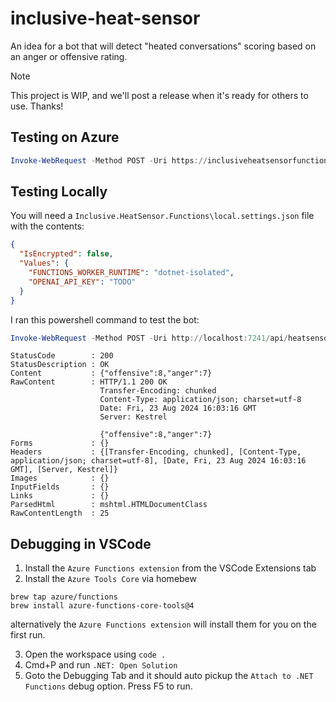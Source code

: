 # inclusive-heat-sensor

An idea for a bot that will detect "heated conversations" scoring based on an anger or offensive rating.

> [!NOTE]
> This project is WIP, and we'll post a release when it's ready for others to use. Thanks!

## Testing on Azure

```powershell
Invoke-WebRequest -Method POST -Uri https://inclusiveheatsensorfunctions.azurewebsites.net/api/heatsensor -ContentType "application/json" -Body "{ 'comment': 'THIS PROJECT IS TERRIBLE'}"
```

## Testing Locally

You will need a `Inclusive.HeatSensor.Functions\local.settings.json` file with the contents:

```json
{
  "IsEncrypted": false,
  "Values": {
    "FUNCTIONS_WORKER_RUNTIME": "dotnet-isolated",
    "OPENAI_API_KEY": "TODO"
  }
}
```

I ran this powershell command to test the bot:

```powershell
Invoke-WebRequest -Method POST -Uri http://localhost:7241/api/heatsensor -ContentType "application/json" -Body "{ 'comment': 'THIS PROJECT IS TERRIBLE'}"
```
```
StatusCode        : 200
StatusDescription : OK
Content           : {"offensive":8,"anger":7}
RawContent        : HTTP/1.1 200 OK
                    Transfer-Encoding: chunked
                    Content-Type: application/json; charset=utf-8
                    Date: Fri, 23 Aug 2024 16:03:16 GMT
                    Server: Kestrel

                    {"offensive":8,"anger":7}
Forms             : {}
Headers           : {[Transfer-Encoding, chunked], [Content-Type, application/json; charset=utf-8], [Date, Fri, 23 Aug 2024 16:03:16 GMT], [Server, Kestrel]}
Images            : {}
InputFields       : {}
Links             : {}
ParsedHtml        : mshtml.HTMLDocumentClass
RawContentLength  : 25
```

## Debugging in VSCode

1. Install the `Azure Functions extension` from the VSCode Extensions tab
2. Install the `Azure Tools Core` via homebew
  ```
brew tap azure/functions
brew install azure-functions-core-tools@4
  ```
  alternatively the `Azure Functions extension` will install them for you on the first run.
  
3. Open the workspace using `code .` 
4. Cmd+P and run `.NET: Open Solution`
5. Goto the Debugging Tab and it should auto pickup the `Attach to .NET Functions` debug option. Press F5 to run. 
